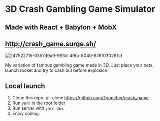 # 3D Crash Gambling Game Simulator

## Made with React + Babylon + MobX

## http://crash_game.surge.sh/
![247522715-0357d9a9-993d-49fa-8040-876f030261cf](https://github.com/Tvoncher/crash_game/assets/116438158/e8486cda-98ae-4175-849b-717d8a043b41)


My variation of famous gambling game made in 3D. Just place your bets, launch rocket and try to cash out before explosion.

## Local launch

1. Clone this repo: git clone https://github.com/Tvoncher/crash_game
2. Run `yarn` in the root folder
3. Run server with `yarn dev`.
4. Enjoy coding.
